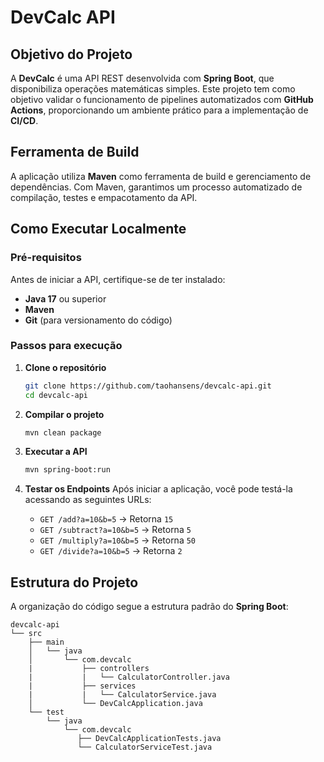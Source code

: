 # DevCalc API

## Objetivo do Projeto
A **DevCalc** é uma API REST desenvolvida com **Spring Boot**, que disponibiliza operações matemáticas simples. Este projeto tem como objetivo validar o funcionamento de pipelines automatizados com **GitHub Actions**, proporcionando um ambiente prático para a implementação de **CI/CD**.

## Ferramenta de Build
A aplicação utiliza **Maven** como ferramenta de build e gerenciamento de dependências. Com Maven, garantimos um processo automatizado de compilação, testes e empacotamento da API.

## Como Executar Localmente

### Pré-requisitos
Antes de iniciar a API, certifique-se de ter instalado:
- **Java 17** ou superior
- **Maven**
- **Git** (para versionamento do código)

### Passos para execução
1. **Clone o repositório**
   ```bash
   git clone https://github.com/taohansens/devcalc-api.git
   cd devcalc-api
   ```

2. **Compilar o projeto**
   ```bash
   mvn clean package
   ```

3. **Executar a API**
   ```bash
   mvn spring-boot:run
   ```

4. **Testar os Endpoints**
   Após iniciar a aplicação, você pode testá-la acessando as seguintes URLs:
    - `GET /add?a=10&b=5` → Retorna `15`
    - `GET /subtract?a=10&b=5` → Retorna `5`
    - `GET /multiply?a=10&b=5` → Retorna `50`
    - `GET /divide?a=10&b=5` → Retorna `2`

## Estrutura do Projeto
A organização do código segue a estrutura padrão do **Spring Boot**:
```
devcalc-api
└── src
    ├── main
    │   └── java
    │       └── com.devcalc
    |           ├── controllers
    |           |   └── CalculatorController.java
    |           ├── services
    |           |   └── CalculatorService.java
    │           └── DevCalcApplication.java
    └── test
        └── java
            └── com.devcalc
               ├── DevCalcApplicationTests.java
               └── CalculatorServiceTest.java
```
